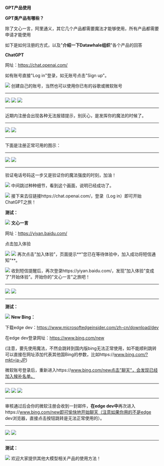 **GPT产品使用**

**GPT类产品有哪些？**

除了文心一言，阿里通义，其它几个产品都需要魔法才能够使用，所有产品都需要申请才能使用

如下是如何注册的方式，以及"**介绍一下Datawhale组织**"各个产品的回答

**ChatGPT**

网址：https://chat.openai.com/

如有账号直接"Log in"登录，如无账号点击"Sign up"。

![](../img/folder1/GPT产品使用/image1.png)
创建自己的账号，当然也可以使用你已有的谷歌或微软账号

  ------------------------------------------------------------------- ------------------------------------------------------------------- ---------------------------------------------------------------------------------
  ![](../img/folder1/GPT产品使用/image12.png)
  ![](../img/folder1/GPT产品使用/image19.png)
  ![](../img/folder1/GPT产品使用/image20.png)

  ------------------------------------------------------------------- ------------------------------------------------------------------- ---------------------------------------------------------------------------------

近期内注册会出现各种无法报错提示，别灰心，是发挥你的魔法的时候了。

  --------------------------------------------------------------------------------- ---------------------------------------------------------------------------------
  ![](../img/folder1/GPT产品使用/image21.png)
  ![](../img/folder1/GPT产品使用/image22.png)

  --------------------------------------------------------------------------------- ---------------------------------------------------------------------------------

下面是注册正常可用的图示：

  --------------------------------------------------------------------------------- ---------------------------------------------------------------------------------
  ![](../img/folder1/GPT产品使用/image23.png)
  ![](../img/folder1/GPT产品使用/image24.png)

--------------------------------------------------------------------------------- ---------------------------------------------------------------------------------

验证电话号码这一步又是验证你的魔法强度的时刻，加油！

![](../img/folder1/GPT产品使用/image25.png)
中间跳过种种细节，看到这个画面，说明已经成功了。

![](../img/folder1/GPT产品使用/image2.png)
接下来去往链接https://chat.openai.com/，登录（Log
in）即可开始ChatGPT之旅！

**测试：**

![](../img/folder1/GPT产品使用/image3.png)
**文心一言**

网址：https://yiyan.baidu.com/

点击加入体验

![](../img/folder1/GPT产品使用/image4.png)
![](../img/folder1/GPT产品使用/image5.png)
再次点击"加入体验"，页面提示**"您已在等待体验中，加入成功将短信通知"**。

![](../img/folder1/GPT产品使用/image6.png)
收到短信提醒后，再次登录https://yiyan.baidu.com/，发现"加入体验"变成了"开始体验"。开始你的"文心一言"之旅吧！

  ---------------------------------------------------------------------------------- ---------------------------------------------------------------------------------
  ![](../img/folder1/GPT产品使用/image7.png)
  ![](../img/folder1/GPT产品使用/image8.png)

  ---------------------------------------------------------------------------------- ---------------------------------------------------------------------------------

**测试：**

![](../img/folder1/GPT产品使用/image9.png)
**New Bing：**

下载edge dev：https://www.microsoftedgeinsider.com/zh-cn/download/dev

在edge dev登录网址：https://www.bing.com/new

(注意，要先使用魔法，不然会跳转到国内版bing无法正常使用，如不能顺利跳转可以直接在网址添加代表其他国Bing的参数，比如https://www.bing.com/?mkt=ja-JP)


微软账号登录后，重新进入https://www.bing.com/new点击"聊天"，会发现已经加入候补名单。

  ---------------------------------------------------------------------------------- ---------------------------------------------------------------------------------- ----------------------------------------------------------------------------------
  ![](../img/folder1/GPT产品使用/image13.png)
  ![](../img/folder1/GPT产品使用/image14.png)
  ![](../img/folder1/GPT产品使用/image15.png)

---------------------------------------------------------------------------------- ---------------------------------------------------------------------------------- ----------------------------------------------------------------------------------

审核通过后会你的微软注册会收到一封邮件，**在edge
dev中**再次进入https://www.bing.com/new即可愉快地开始聊天（注意如果你用的不是edge
dev浏览器，直接点击按钮跳转是无法正常使用的）。

  --------------------------------------------------------------------- -----------------------------------------------------------------------
  ![](../img/folder1/GPT产品使用/image16.png)
  ![](../img/folder1/GPT产品使用/image17.png)
 

  --------------------------------------------------------------------- -----------------------------------------------------------------------

**测试：**

![](../img/folder1/GPT产品使用/image18.png)
欢迎大家提供其他大模型相关产品的使用方法！
